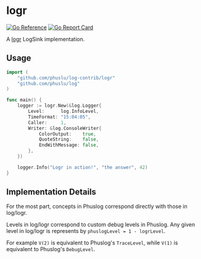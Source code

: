 # logr

[![Go Reference](https://pkg.go.dev/badge/github.com/phuslu/log-contrib/logr.svg)](https://pkg.go.dev/github.com/phuslu/log-contrib/logr)
[![Go Report Card](https://goreportcard.com/badge/github.com/phuslu/log-contrib/logr)](https://goreportcard.com/report/github.com/phuslu/log-contrib/logr)

A [logr](https://github.com/go-logr/logr) LogSink implementation.

## Usage

```go
import (
    "github.com/phuslu/log-contrib/logr"
    "github.com/phuslu/log"
)

func main() {
    logger := logr.New(&log.Logger{
        Level:      log.InfoLevel,
        TimeFormat: "15:04:05",
        Caller:     1,
        Writer: &log.ConsoleWriter{
            ColorOutput:    true,
            QuoteString:    false,
            EndWithMessage: false,
        },
    })

    logger.Info("Logr in action!", "the answer", 42)
}
```

## Implementation Details

For the most part, concepts in Phuslog correspond directly with those in log/logr.

Levels in log/logr correspond to custom debug levels in Phuslog. Any given level
in log/logr is represents by `phuslogLevel = 1 - logrLevel`.

For example `V(2)` is equivalent to Phuslog's `TraceLevel`, while `V(1)` is
equivalent to Phuslog's `DebugLevel`.
